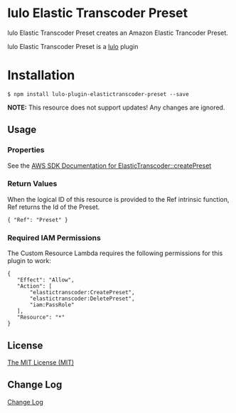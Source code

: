 # lulo Elastic Transcoder Preset

lulo Elastic Transcoder Preset creates an Amazon Elastic Trancoder Preset.

lulo Elastic Transcoder Preset is a [lulo](https://github.com/carlnordenfelt/lulo) plugin

# Installation
```
$ npm install lulo-plugin-elastictranscoder-preset --save
```

**NOTE:**
This resource does not support updates! Any changes are ignored.

## Usage
### Properties
See the [AWS SDK Documentation for ElasticTranscoder::createPreset](http://docs.aws.amazon.com/AWSJavaScriptSDK/latest/AWS/ElasticTranscoder.html#createPreset-property)

### Return Values
When the logical ID of this resource is provided to the Ref intrinsic function, Ref returns the Id of the Preset.

`{ "Ref": "Preset" }`

### Required IAM Permissions
The Custom Resource Lambda requires the following permissions for this plugin to work:
```
{
   "Effect": "Allow",
   "Action": [
       "elastictranscoder:CreatePreset",
       "elastictranscoder:DeletePreset",
       "iam:PassRole"
   ],
   "Resource": "*"
}
```

## License
[The MIT License (MIT)](/LICENSE)

## Change Log
[Change Log](/CHANGELOG.md)
